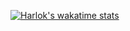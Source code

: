 <picture>
  <source height=200 align="center" src="https://ruben1132-vercel.vercel.app/api?username=ruben1132&show_icons=true&bg_color=github_dark" />
</picture>
<picture>
  <source height=200 align="center" src="https://ruben1132-vercel.vercel.app/api/top-langs?username=ruben1132&bg_color=github_dark&hide_border=true&layout=compact&langs_count=10&card_width=320" />
</picture>

[![Harlok's wakatime stats](https://github-readme-stats.vercel.app/api/wakatime?username=Ruben1132&bg_color=github_dark&hide_border=true)](https://github.com/ruben1132/github-readme-stats)




<!--
**ruben1132/ruben1132** is a ✨ _special_ ✨ repository because its `README.md` (this file) appears on your GitHub profile.

Here are some ideas to get you started:

- 🔭 I’m currently working on ...
- 🌱 I’m currently learning ...
- 👯 I’m looking to collaborate on ...
- 🤔 I’m looking for help with ...
- 💬 Ask me about ...
- 📫 How to reach me: ...
- 😄 Pronouns: ...
- ⚡ Fun fact: ...
-->
